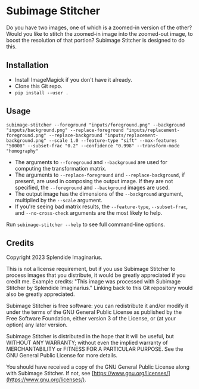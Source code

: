 # Subimage Stitcher

Do you have two images, one of which is a zoomed-in version of the other? Would you like to stitch the zoomed-in image into the zoomed-out image, to boost the resolution of that portion? Subimage Stitcher is designed to do this.

## Installation

* Install ImageMagick if you don't have it already.
* Clone this Git repo.
* `pip install --user .`

## Usage

```
subimage-stitcher --foreground "inputs/foreground.png" --background "inputs/background.png" --replace-foreground "inputs/replacement-foreground.png" --replace-background "inputs/replacement-background.png" --scale 1.0 --feature-type "sift" --max-features "50000" --subset-frac "0.2" --confidence "0.998" --transform-mode "homography"
```

* The arguments to `--foreground` and `--background` are used for computing the transformation matrix.
* The arguments to `--replace-foreground` and `--replace-background`, if present, are used in composing the output image. If they are not specified, the `--foreground` and `--background` images are used.
* The output image has the dimensions of the `--background` argument, multiplied by the `--scale` argument.
* If you're seeing bad matrix results, the `--feature-type`, `--subset-frac`, and `--no-cross-check` arguments are the most likely to help.

Run `subimage-stitcher --help` to see full command-line options.

## Credits

Copyright 2023 Splendide Imaginarius.

This is not a license requirement, but if you use Subimage Stitcher to process images that you distribute, it would be greatly appreciated if you credit me. Example credits: "This image was processed with Subimage Stitcher by Splendide Imaginarius." Linking back to this Git repository would also be greatly appreciated.

Subimage Stitcher is free software: you can redistribute it and/or modify it under the terms of the GNU General Public License as published by the Free Software Foundation, either version 3 of the License, or (at your option) any later version.

Subimage Stitcher is distributed in the hope that it will be useful, but WITHOUT ANY WARRANTY; without even the implied warranty of MERCHANTABILITY or FITNESS FOR A PARTICULAR PURPOSE. See the GNU General Public License for more details.

You should have received a copy of the GNU General Public License along with Subimage Stitcher. If not, see [https://www.gnu.org/licenses/](https://www.gnu.org/licenses/).
